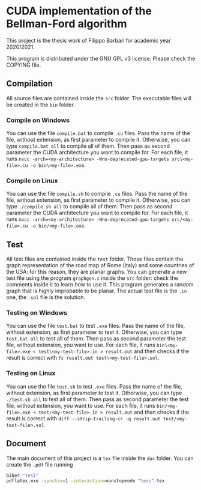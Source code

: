 # CUDA implementation of the Bellman-Ford algorithm
This project is the thesis work of Filippo Barbari for academic year 2020/2021.

This program is distributed under the GNU GPL v3 license. Please check the COPYING file.

## Compilation
All source files are contained inside the `src` folder. The executable files will be created in the `bin` folder.

### Compile on Windows
You can use the file `compile.bat` to compile `.cu` files. Pass the name of the file, without extension, as first parameter to compile it. Otherwise, you can type `compile.bat all` to compile all of them. Then pass as second parameter the CUDA architecture you want to compile for.
For each file, it runs `nvcc -arch=<my-architecture> -Wno-deprecated-gpu-targets src\<my-file>.cu -o bin\<my-file>.exe`.

### Compile on Linux
You can use the file `compile.sh` to compile `.cu` files. Pass the name of the file, without extension, as first parameter to compile it. Otherwise, you can type `./compile.sh all` to compile all of them. Then pass as second parameter the CUDA architecture you want to compile for.
For each file, it runs `nvcc -arch=<my-architecture> -Wno-deprecated-gpu-targets src/<my-file>.cu -o bin/<my-file>.exe`.

## Test
All test files are contained inside the `test` folder. Those files contain the graph representation of the road map of Rome (Italy) and some countries of the USA: for this reason, they are planar graphs.
You can generate a new test file using the program `graphgen.c` inside the `src` folder: check the comments inside it to learn how to use it. This program generates a random graph that is highly improbable to be planar.
The actual test file is the `.in` one, the `.sol` file is the solution.

### Testing on Windows
You can use the file `test.bat` to test `.exe` files. Pass the name of the file, without extension, as first parameter to test it. Otherwise, you can type `test.bat all` to test all of them. Then pass as second parameter the test file, without extension, you want to use.
For each file, it runs `bin\<my-file>.exe < test\<my-test-file>.in > result.out` and then checks if the result is correct with `fc result.out test\<my-test-file>.sol`.

### Testing on Linux
You can use the file `test.sh` to test `.exe` files. Pass the name of the file, without extension, as first parameter to test it. Otherwise, you can type `./test.sh all` to test all of them. Then pass as second parameter the test file, without extension, you want to use.
For each file, it runs `bin/<my-file>.exe < test/<my-test-file>.in > result.out` and then checks if the result is correct with `diff --strip-trailing-cr -q result.out test/<my-test-file>.sol`.

## Document
The main document of this project is a `tex` file inside the `doc` folder.
You can create the `.pdf` file running
```bash
biber "tesi"
pdflatex.exe -synctex=1 -interaction=nonstopmode "tesi".tex
```
